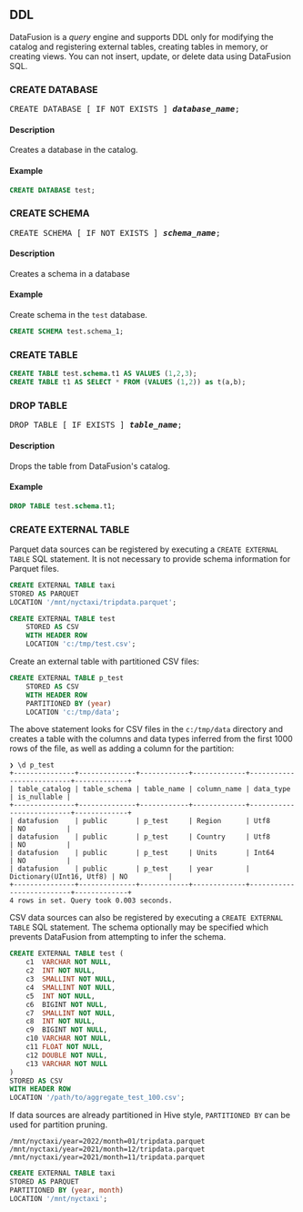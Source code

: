 <!---
  Licensed to the Apache Software Foundation (ASF) under one
  or more contributor license agreements.  See the NOTICE file
  distributed with this work for additional information
  regarding copyright ownership.  The ASF licenses this file
  to you under the Apache License, Version 2.0 (the
  "License"); you may not use this file except in compliance
  with the License.  You may obtain a copy of the License at

    http://www.apache.org/licenses/LICENSE-2.0

  Unless required by applicable law or agreed to in writing,
  software distributed under the License is distributed on an
  "AS IS" BASIS, WITHOUT WARRANTIES OR CONDITIONS OF ANY
  KIND, either express or implied.  See the License for the
  specific language governing permissions and limitations
  under the License.
-->

## DDL

DataFusion is a _query_ engine and supports DDL only for modifying the catalog and registering external tables,
creating tables in memory, or creating views. You can not insert, update, or delete data using DataFusion SQL.

### CREATE DATABASE

<pre>
CREATE DATABASE [ IF NOT EXISTS ] <b><i>database_name</i></b>;
</pre>

#### Description

Creates a database in the catalog.

#### Example

```sql
CREATE DATABASE test;
```

### CREATE SCHEMA

<pre>
CREATE SCHEMA [ IF NOT EXISTS ] <b><i>schema_name</i></b>;
</pre>

#### Description

Creates a schema in a database

#### Example

Create schema in the `test` database.

```sql
CREATE SCHEMA test.schema_1;
```

### CREATE TABLE

```sql
CREATE TABLE test.schema.t1 AS VALUES (1,2,3);
CREATE TABLE t1 AS SELECT * FROM (VALUES (1,2)) as t(a,b);
```

### DROP TABLE

<pre>
DROP TABLE [ IF EXISTS ] <b><i>table_name</i></b>;
</pre>

#### Description

Drops the table from DataFusion's catalog.

#### Example

```sql
DROP TABLE test.schema.t1;
```

### CREATE EXTERNAL TABLE

Parquet data sources can be registered by executing a `CREATE EXTERNAL TABLE` SQL statement. It is not necessary
to provide schema information for Parquet files.

```sql
CREATE EXTERNAL TABLE taxi
STORED AS PARQUET
LOCATION '/mnt/nyctaxi/tripdata.parquet';
```

```sql
CREATE EXTERNAL TABLE test
    STORED AS CSV
    WITH HEADER ROW
    LOCATION 'c:/tmp/test.csv';
```

Create an external table with partitioned CSV files:

```sql
CREATE EXTERNAL TABLE p_test
    STORED AS CSV
    WITH HEADER ROW
    PARTITIONED BY (year)
    LOCATION 'c:/tmp/data';
```

The above statement looks for CSV files in the `c:/tmp/data` directory and creates a table with
the columns and data types inferred from the first 1000 rows of the file, as well as adding a column for the partition:

```
❯ \d p_test
+---------------+--------------+------------+-------------+--------------------------+-------------+
| table_catalog | table_schema | table_name | column_name | data_type                | is_nullable |
+---------------+--------------+------------+-------------+--------------------------+-------------+
| datafusion    | public       | p_test     | Region      | Utf8                     | NO          |
| datafusion    | public       | p_test     | Country     | Utf8                     | NO          |
| datafusion    | public       | p_test     | Units       | Int64                    | NO          |
| datafusion    | public       | p_test     | year        | Dictionary(UInt16, Utf8) | NO          |
+---------------+--------------+------------+-------------+--------------------------+-------------+
4 rows in set. Query took 0.003 seconds.
```

CSV data sources can also be registered by executing a `CREATE EXTERNAL TABLE` SQL statement. The schema
optionally may be specified which prevents DataFusion from attempting to infer the schema.

```sql
CREATE EXTERNAL TABLE test (
    c1  VARCHAR NOT NULL,
    c2  INT NOT NULL,
    c3  SMALLINT NOT NULL,
    c4  SMALLINT NOT NULL,
    c5  INT NOT NULL,
    c6  BIGINT NOT NULL,
    c7  SMALLINT NOT NULL,
    c8  INT NOT NULL,
    c9  BIGINT NOT NULL,
    c10 VARCHAR NOT NULL,
    c11 FLOAT NOT NULL,
    c12 DOUBLE NOT NULL,
    c13 VARCHAR NOT NULL
)
STORED AS CSV
WITH HEADER ROW
LOCATION '/path/to/aggregate_test_100.csv';
```

If data sources are already partitioned in Hive style, `PARTITIONED BY` can be used for partition pruning.

```
/mnt/nyctaxi/year=2022/month=01/tripdata.parquet
/mnt/nyctaxi/year=2021/month=12/tripdata.parquet
/mnt/nyctaxi/year=2021/month=11/tripdata.parquet
```

```sql
CREATE EXTERNAL TABLE taxi
STORED AS PARQUET
PARTITIONED BY (year, month)
LOCATION '/mnt/nyctaxi';
```

